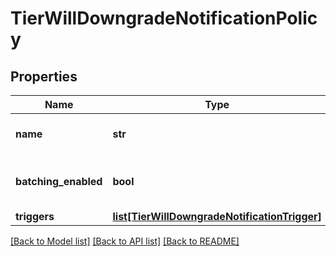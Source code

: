 # TierWillDowngradeNotificationPolicy

## Properties
Name | Type | Description | Notes
------------ | ------------- | ------------- | -------------
**name** | **str** | The name of the notification. | 
**batching_enabled** | **bool** | Indicates whether batching is activated. | [optional] [default to True]
**triggers** | [**list[TierWillDowngradeNotificationTrigger]**](TierWillDowngradeNotificationTrigger.md) |  | 

[[Back to Model list]](../README.md#documentation-for-models) [[Back to API list]](../README.md#documentation-for-api-endpoints) [[Back to README]](../README.md)



